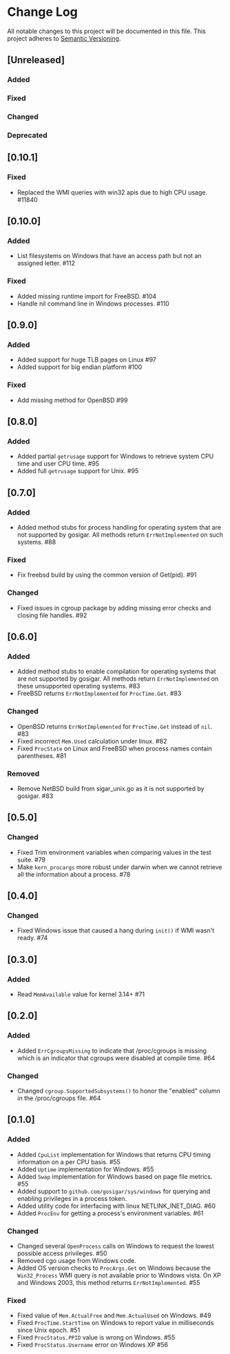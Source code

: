 # Change Log
All notable changes to this project will be documented in this file.
This project adheres to [Semantic Versioning](http://semver.org/).

## [Unreleased]

### Added

### Fixed

### Changed

### Deprecated

## [0.10.1]

### Fixed
- Replaced the WMI queries with win32 apis due to high CPU usage. #11840

## [0.10.0]

### Added
- List filesystems on Windows that have an access path but not an assigned letter. #112

### Fixed
- Added missing runtime import for FreeBSD. #104
- Handle nil command line in Windows processes. #110

## [0.9.0]

### Added
- Added support for huge TLB pages on Linux #97  
- Added support for big endian platform #100 

### Fixed
- Add missing method for OpenBSD #99

## [0.8.0]

### Added
- Added partial `getrusage` support for Windows to retrieve system CPU time and user CPU time. #95
- Added full `getrusage` support for Unix. #95

## [0.7.0]

### Added
- Added method stubs for process handling for operating system that are not supported
  by gosigar. All methods return `ErrNotImplemented` on such systems. #88

### Fixed
- Fix freebsd build by using the common version of Get(pid). #91

### Changed
- Fixed issues in cgroup package by adding missing error checks and closing
  file handles. #92

## [0.6.0]

### Added
- Added method stubs to enable compilation for operating systems that are not
  supported by gosigar. All methods return `ErrNotImplemented` on these unsupported
  operating systems. #83
- FreeBSD returns `ErrNotImplemented` for `ProcTime.Get`. #83

### Changed
- OpenBSD returns `ErrNotImplemented` for `ProcTime.Get` instead of `nil`. #83
- Fixed incorrect `Mem.Used` calculation under linux. #82
- Fixed `ProcState` on Linux and FreeBSD when process names contain parentheses. #81

### Removed
- Remove NetBSD build from sigar_unix.go as it is not supported by gosigar. #83

## [0.5.0]

### Changed
- Fixed Trim environment variables when comparing values in the test suite. #79
- Make `kern_procargs` more robust under darwin when we cannot retrieve
  all the information about a process. #78

## [0.4.0]

### Changed
- Fixed Windows issue that caused a hang during `init()` if WMI wasn't ready. #74

## [0.3.0]

### Added
- Read `MemAvailable` value for kernel 3.14+ #71

## [0.2.0]

### Added
- Added `ErrCgroupsMissing` to indicate that /proc/cgroups is missing which is
  an indicator that cgroups were disabled at compile time. #64

### Changed
- Changed `cgroup.SupportedSubsystems()` to honor the "enabled" column in the
  /proc/cgroups file. #64

## [0.1.0]

### Added
- Added `CpuList` implementation for Windows that returns CPU timing information
  on a per CPU basis. #55
- Added `Uptime` implementation for Windows. #55
- Added `Swap` implementation for Windows based on page file metrics. #55
- Added support to `github.com/gosigar/sys/windows` for querying and enabling
  privileges in a process token.
- Added utility code for interfacing with linux NETLINK_INET_DIAG. #60
- Added `ProcEnv` for getting a process's environment variables. #61

### Changed
- Changed several `OpenProcess` calls on Windows to request the lowest possible
  access privileges. #50
- Removed cgo usage from Windows code.
- Added OS version checks to `ProcArgs.Get` on Windows because the
  `Win32_Process` WMI query is not available prior to Windows vista. On XP and
  Windows 2003, this method returns `ErrNotImplemented`. #55

### Fixed
- Fixed value of `Mem.ActualFree` and `Mem.ActualUsed` on Windows. #49
- Fixed `ProcTime.StartTime` on Windows to report value in milliseconds since
  Unix epoch. #51
- Fixed `ProcStatus.PPID` value is wrong on Windows. #55
- Fixed `ProcStatus.Username` error on Windows XP #56
